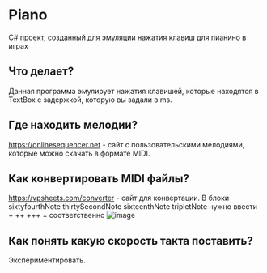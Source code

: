 # Piano
C# проект, созданный для эмуляции нажатия клавиш для пианино в играх
## Что делает?
Данная программа эмулирует нажатия клавишей, которые находятся в TextBox с задержкой, которую вы задали в ms.
## Где находить мелодии?
https://onlinesequencer.net - сайт с пользовательскими мелодиями, которые можно скачать в формате MIDI.
## Как конвертировать MIDI файлы?
https://vpsheets.com/converter - сайт для конвертации. В блоки sixtyfourthNote thirtySecondNote sixteenthNote tripletNote нужно ввести + ++ +++ = соответственно
![image](https://github.com/kwttr/Piano/assets/99522484/08259b6c-1441-4ac5-9650-d2bc7cae5b9b)
## Как понять какую скорость такта поставить?
Экспериментировать.
